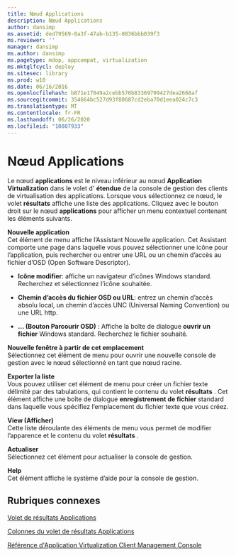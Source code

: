 ```yaml
---
title: Nœud Applications
description: Nœud Applications
author: dansimp
ms.assetid: ded79569-8a3f-47ab-b135-0836bbb039f3
ms.reviewer: ''
manager: dansimp
ms.author: dansimp
ms.pagetype: mdop, appcompat, virtualization
ms.mktglfcycl: deploy
ms.sitesec: library
ms.prod: w10
ms.date: 06/16/2016
ms.openlocfilehash: b871e17049a2cebb570b83369799427dea2668af
ms.sourcegitcommit: 354664bc527d93f80687cd2eba70d1eea024c7c3
ms.translationtype: MT
ms.contentlocale: fr-FR
ms.lasthandoff: 06/26/2020
ms.locfileid: "10807933"
---
```

# Nœud Applications


Le nœud **applications** est le niveau inférieur au nœud **Application Virtualization** dans le volet d' **étendue** de la console de gestion des clients de virtualisation des applications. Lorsque vous sélectionnez ce nœud, le volet **résultats** affiche une liste des applications. Cliquez avec le bouton droit sur le nœud **applications** pour afficher un menu contextuel contenant les éléments suivants.

<a href="" id="new-application"></a>**Nouvelle application**  
Cet élément de menu affiche l’Assistant Nouvelle application. Cet Assistant comporte une page dans laquelle vous pouvez sélectionner une icône pour l’application, puis rechercher ou entrer une URL ou un chemin d’accès au fichier d’OSD (Open Software Descriptor).

-   **Icône modifier**: affiche un navigateur d’icônes Windows standard. Recherchez et sélectionnez l’icône souhaitée.

-   **Chemin d’accès du fichier OSD ou URL**: entrez un chemin d’accès absolu local, un chemin d’accès UNC (Universal Naming Convention) ou une URL http.

-   **... (Bouton Parcourir OSD)** : Affiche la boîte de dialogue **ouvrir un fichier** Windows standard. Recherchez le fichier souhaité.

<a href="" id="new-window-from-here"></a>**Nouvelle fenêtre à partir de cet emplacement**  
Sélectionnez cet élément de menu pour ouvrir une nouvelle console de gestion avec le nœud sélectionné en tant que nœud racine.

<a href="" id="export-list"></a>**Exporter la liste**  
Vous pouvez utiliser cet élément de menu pour créer un fichier texte délimité par des tabulations, qui contient le contenu du volet **résultats** . Cet élément affiche une boîte de dialogue **enregistrement de fichier** standard dans laquelle vous spécifiez l’emplacement du fichier texte que vous créez.

<a href="" id="view"></a>**View (Afficher)**  
Cette liste déroulante des éléments de menu vous permet de modifier l’apparence et le contenu du volet **résultats** .

<a href="" id="refresh"></a>**Actualiser**  
Sélectionnez cet élément pour actualiser la console de gestion.

<a href="" id="help"></a>**Help**  
Cet élément affiche le système d’aide pour la console de gestion.

## Rubriques connexes


[Volet de résultats Applications](applications-results-pane.md)

[Colonnes du volet de résultats Applications](applications-results-pane-columns.md)

[Référence d'Application Virtualization Client Management Console](application-virtualization-client-management-console-reference.md)

 

 






